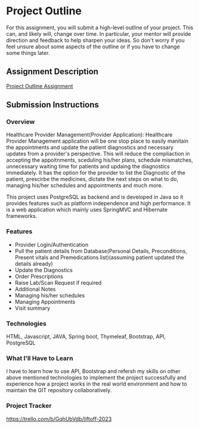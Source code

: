 # Project Outline
For this assignment, you will submit a high-level outline of your project. This can, and likely will, change over time. In particular, your mentor will provide direction and feedback to help sharpen your ideas. So don't worry if you feel unsure about some aspects of the outline or if you have to change some things later.

## Assignment Description
[Project Outline Assignment](https://education.launchcode.org/liftoff/modules/assignments/project-outline)

## Submission Instructions

### Overview
Healthcare Provider Management(Provider Application): 
  Healthcare Provider Management application will be one stop place to easily manitain the appointments and update the patient diagnostics and necessary updates from a provider's perspective. This will reduce the compliaction in accepting the appoitnments, sceduling his/her plans, schedule mismatches, unnecessary waiting time for patients and updaing the diagnostics immediately. It has the option for the provider to list the Diagnostic of the patient, prescirbe the medicines, dictate the next steps on what to do, managing his/her schedules and appointments and much more.
  
  This project uses PostgreSQL as backend and is developed in Java so it provides features such as platform independence and high performance. It is a web application which mainly uses SpringMVC and Hibernate frameworks.

### Features
- Provider Login/Authentication
- Pull the patient details from Database(Personal Details, Preconditions, Present vitals and Premedications list)(assuming patient updated the details already)
- Update the Diagnostics
- Order Prescriptions
- Raise Lab/Scan Request if required
- Additional Notes
- Managing his/her schedules
- Managing Appointments
- Visit summary

### Technologies
HTML, Javascript, JAVA, Spring boot, Thymeleaf, Bootstrap, API, PostgreSQL

### What I'll Have to Learn
I have to learn how to use API, Bootstrap and refersh my skills on other above mentioned technologies to implement the project successfully and experience how a project works in the real world environment and how to maintain the GIT repository collaboratively.

### Project Tracker
https://trello.com/b/GqhUbVdb/liftoff-2023
